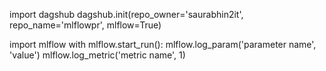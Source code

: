 import dagshub
dagshub.init(repo_owner='saurabhin2it', repo_name='mlflowpr', mlflow=True)

import mlflow
with mlflow.start_run():
  mlflow.log_param('parameter name', 'value')
  mlflow.log_metric('metric name', 1)